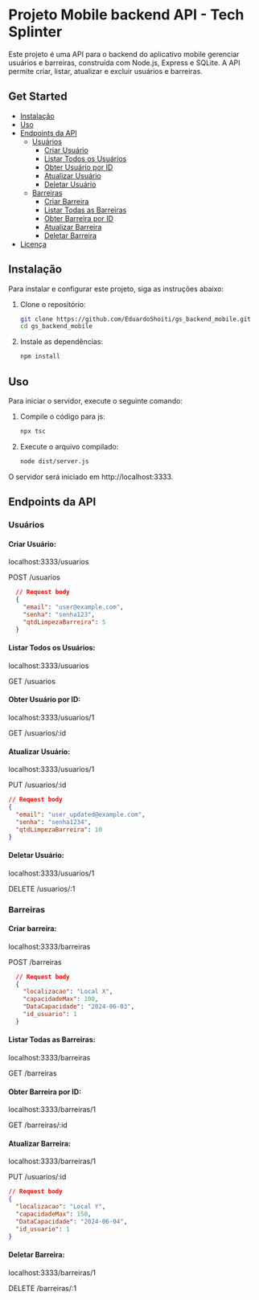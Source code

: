 # Projeto Mobile backend API - Tech Splinter

Este projeto é uma API para o backend do aplicativo mobile gerenciar usuários e barreiras, construída com Node.js, Express e SQLite. A API permite criar, listar, atualizar e excluir usuários e barreiras.

## Get Started

- [Instalação](#instalação)
- [Uso](#uso)
- [Endpoints da API](#endpoints-da-api)
  - [Usuários](#usuários)
    - [Criar Usuário](#criar-usuário)
    - [Listar Todos os Usuários](#listar-todos-os-usuários)
    - [Obter Usuário por ID](#obter-usuário-por-id)
    - [Atualizar Usuário](#atualizar-usuário)
    - [Deletar Usuário](#deletar-usuário)
  - [Barreiras](#barreiras)
    - [Criar Barreira](#criar-barreira)
    - [Listar Todas as Barreiras](#listar-todas-as-barreiras)
    - [Obter Barreira por ID](#obter-barreira-por-id)
    - [Atualizar Barreira](#atualizar-barreira)
    - [Deletar Barreira](#deletar-barreira)
- [Licença](#licença)

## Instalação

Para instalar e configurar este projeto, siga as instruções abaixo:

1. Clone o repositório:
   ```bash
   git clone https://github.com/EduardoShoiti/gs_backend_mobile.git
   cd gs_backend_mobile
2. Instale as dependências:
   ```bash
   npm install

## Uso

Para iniciar o servidor, execute o seguinte comando:

1. Compile o código para js:
   ```bash
   npx tsc
2. Execute o arquivo compilado:
   ```bash
   node dist/server.js
O servidor será iniciado em http://localhost:3333.

## Endpoints da API

### Usuários
#### Criar Usuário: 
localhost:3333/usuarios

POST /usuarios
```json
  // Request body
  {
    "email": "user@example.com",
    "senha": "senha123",
    "qtdLimpezaBarreira": 5
  }
```


#### Listar Todos os Usuários: 
localhost:3333/usuarios

GET /usuarios


#### Obter Usuário por ID: 
localhost:3333/usuarios/1

GET /usuarios/:id


#### Atualizar Usuário: 
localhost:3333/usuarios/1

PUT /usuarios/:id
```json
// Request body
{
  "email": "user_updated@example.com",
  "senha": "senha1234",
  "qtdLimpezaBarreira": 10
}
```


#### Deletar Usuário: 
localhost:3333/usuarios/1

DELETE /usuarios/:1


### Barreiras
#### Criar barreira: 
localhost:3333/barreiras

POST /barreiras
```json
  // Request body
  {
    "localizacao": "Local X",
    "capacidadeMax": 100,
    "DataCapacidade": "2024-06-03",
    "id_usuario": 1
  }
```


#### Listar Todas as Barreiras: 
localhost:3333/barreiras

GET /barreiras


#### Obter Barreira por ID: 
localhost:3333/barreiras/1

GET /barreiras/:id


#### Atualizar Barreira: 
localhost:3333/barreiras/1

PUT /usuarios/:id
```json
// Request body
{
  "localizacao": "Local Y",
  "capacidadeMax": 150,
  "DataCapacidade": "2024-06-04",
  "id_usuario": 1
}
```


#### Deletar Barreira: 
localhost:3333/barreiras/1

DELETE /barreiras/:1
